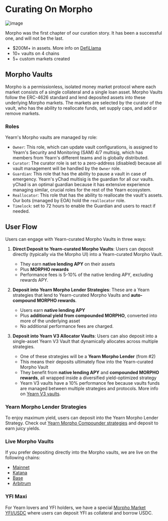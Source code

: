 # Curating On Morpho

![image](/img/curating/morpho.jpg)

Morpho was the first chapter of our curation story. It has been a successful one, and will not be the last.

- $200M+ in assets. More info on [DefiLlama](https://defillama.com/protocol/yearn-curating)
- 10+ vaults on 4 chains
- 5+ custom markets created

## Morpho Vaults

Morpho is a permissionless, isolated money market protocol where each market consists of a single collateral and a single loan asset. Morpho Vaults follow the ERC-4626 standard and lend deposited assets into these underlying Morpho markets. The markets are selected by the curator of the vault, who has the ability to reallocate funds, set supply caps, and add or remove markets.

### Roles

Yearn's Morpho vaults are managed by role:

- `Owner`: This role, which can update vault configurations, is assigned to Yearn's Security and Monitoring (SAM) 4/7 multisig, which has members from Yearn's different teams and is globally distributed.
- `Curator`: The curator role is set to a zero-address (disabled) because all vault management will be handled by the `Owner` role.
- `Guardian`: This role that has the ability to pause a vault in case of emergency. Yearn's yChad multisig is the guardian for all our vaults. yChad is an optimal guardian because it has extensive experience managing similar, crucial roles for the rest of the Yearn ecosystem.
- `Reallocator`: This role that has the ability to reallocate the vault's assets. Our bots (managed by EOA) hold the `reallocator` role.
- `Timelock`: set to 72 hours to enable the Guardian and users to react if needed.

## User Flow

Users can engage with Yearn-curated Morpho Vaults in three ways:

1. **Direct Deposit to Yearn-curated Morpho Vaults**: Users can deposit directly (typically via the Morpho UI) into a Yearn-curated Morpho Vault.

   - They earn **native lending APY** on their assets
   - Plus **MORPHO rewards**
   - Performance fees is 5-10% of the native lending APY, excluding rewards APY.

2. **Deposit into Yearn Morpho Lender Strategies**: These are a Yearn strategies that lend to Yearn-curated Morpho Vaults and **auto-compound MORPHO rewards**.

   - Users earn **native lending APY**
   - Plus **additional yield from compounded MORPHO**, converted into more of the underlying asset
   - No additional performance fees are charged.

3. **Deposit into Yearn V3 Allocator Vaults**: Users can also deposit into a single-asset Yearn V3 Vault that dynamically allocates across multiple strategies.

   - One of these strategies will be a **Yearn Morpho Lender** (from #2)
   - This means their deposits ultimately flow into the Yearn-curated Morpho Vault
   - They benefit from **native lending APY** and **compounded MORPHO rewards**, all wrapped inside a diversified yield-optimized strategy
   - Yearn V3 vaults have a 10% performance fee because vaults funds are managed between multiple strategies and protocols. More info on [Yearn V3 vaults](/getting-started/products/yvaults/v3).

### Yearn Morpho Lender Strategies

To enjoy maximum yield, users can deposit into the Yearn Morpho Lender Strategy. Check out [Yearn Morpho Compounder strategies](https://yearn.fi/v3?types=single&search=morpho%20yearn) and deposit to earn juicy yields.

### Live Morpho Vaults

 If you prefer depositing directly into the Morpho vaults, we are live on the following chains:

- [Mainnet](https://app.morpho.org/ethereum/earn?curatorAddressesFilter=0xe5e2Baf96198c56380dDD5E992D7d1ADa0e989c0%2C0xFEaE2F855250c36A77b8C68dB07C4dD9711fE36F%2C0x518C21DC88D9780c0A1Be566433c571461A70149%2C0xfd99a19Fcf577Be92fDAB4ef162c1644BB056885)
- [Katana](https://app.morpho.org/katana/earn?curatorAddressesFilter=0xe5e2Baf96198c56380dDD5E992D7d1ADa0e989c0%2C0xFEaE2F855250c36A77b8C68dB07C4dD9711fE36F%2C0x518C21DC88D9780c0A1Be566433c571461A70149%2C0xfd99a19Fcf577Be92fDAB4ef162c1644BB056885)
- [Base](https://app.morpho.org/base/earn?curatorAddressesFilter=0xe5e2Baf96198c56380dDD5E992D7d1ADa0e989c0%2C0xFEaE2F855250c36A77b8C68dB07C4dD9711fE36F%2C0x518C21DC88D9780c0A1Be566433c571461A70149%2C0xfd99a19Fcf577Be92fDAB4ef162c1644BB056885)
- [Arbitrum](https://app.morpho.org/arbitrum/earn?curatorAddressesFilter=0xe5e2Baf96198c56380dDD5E992D7d1ADa0e989c0%2C0xFEaE2F855250c36A77b8C68dB07C4dD9711fE36F%2C0x518C21DC88D9780c0A1Be566433c571461A70149%2C0xfd99a19Fcf577Be92fDAB4ef162c1644BB056885)

### YFI Maxi

For Yearn lovers and YFI holders, we have a special [Morpho Market YFI/USDC](https://app.morpho.org/ethereum/market/0x973e9dd45799efe8775417bcc420a3ab84a583587b2108985746e2fe201d0c83/yfi-usdc) where users can deposit YFI as collateral and borrow USDC.
